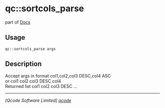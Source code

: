 qc::sortcols_parse
==================

part of [Docs](.)

Usage
-----
`qc::sortcols_parse args`

Description
-----------
Accept args in format col1,col2,col3 DESC,col4 ASC<br/>or col1 col2 col3 DESC col4<br/>Returned list col1 col2 col3 DESC ...

----------------------------------
*[Qcode Software Limited] [qcode]*

[qcode]: www.qcode.co.uk "Qcode Software"